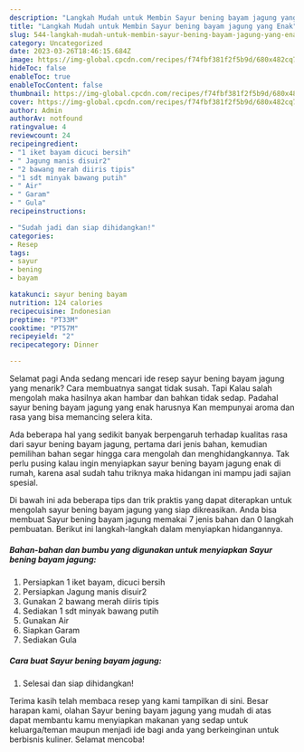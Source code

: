 ```yaml
---
description: "Langkah Mudah untuk Membin Sayur bening bayam jagung yang Enak"
title: "Langkah Mudah untuk Membin Sayur bening bayam jagung yang Enak"
slug: 544-langkah-mudah-untuk-membin-sayur-bening-bayam-jagung-yang-enak
category: Uncategorized
date: 2023-03-26T18:46:15.684Z
image: https://img-global.cpcdn.com/recipes/f74fbf381f2f5b9d/680x482cq70/sayur-bening-bayam-jagung-foto-resep-utama.jpg
hideToc: false
enableToc: true
enableTocContent: false
thumbnail: https://img-global.cpcdn.com/recipes/f74fbf381f2f5b9d/680x482cq70/sayur-bening-bayam-jagung-foto-resep-utama.jpg
cover: https://img-global.cpcdn.com/recipes/f74fbf381f2f5b9d/680x482cq70/sayur-bening-bayam-jagung-foto-resep-utama.jpg
author: Admin
authorAv: notfound
ratingvalue: 4
reviewcount: 24
recipeingredient:
- "1 iket bayam dicuci bersih"
- " Jagung manis disuir2"
- "2 bawang merah diiris tipis"
- "1 sdt minyak bawang putih"
- " Air"
- " Garam"
- " Gula"
recipeinstructions:

- "Sudah jadi dan siap dihidangkan!"
categories:
- Resep
tags:
- sayur
- bening
- bayam

katakunci: sayur bening bayam 
nutrition: 124 calories
recipecuisine: Indonesian
preptime: "PT33M"
cooktime: "PT57M"
recipeyield: "2"
recipecategory: Dinner

---
```



Selamat pagi Anda sedang mencari ide resep sayur bening bayam jagung yang menarik? Cara membuatnya sangat tidak susah. Tapi Kalau salah mengolah maka hasilnya akan hambar dan bahkan tidak sedap. Padahal sayur bening bayam jagung yang enak harusnya Kan mempunyai aroma dan rasa yang bisa memancing selera kita.




Ada beberapa hal yang sedikit banyak berpengaruh terhadap kualitas rasa dari sayur bening bayam jagung, pertama dari jenis bahan, kemudian pemilihan bahan segar hingga cara mengolah dan menghidangkannya. Tak perlu pusing kalau ingin menyiapkan sayur bening bayam jagung enak di rumah, karena asal sudah tahu triknya maka hidangan ini mampu jadi sajian spesial.


Di bawah ini ada beberapa tips dan trik praktis yang dapat diterapkan untuk mengolah sayur bening bayam jagung yang siap dikreasikan. Anda bisa membuat Sayur bening bayam jagung memakai 7 jenis bahan dan 0 langkah pembuatan. Berikut ini langkah-langkah dalam menyiapkan hidangannya.

<!--inarticleads1-->

##### Bahan-bahan dan bumbu yang digunakan untuk menyiapkan Sayur bening bayam jagung:

1. Persiapkan 1 iket bayam, dicuci bersih
1. Persiapkan  Jagung manis disuir2
1. Gunakan 2 bawang merah diiris tipis
1. Sediakan 1 sdt minyak bawang putih
1. Gunakan  Air
1. Siapkan  Garam
1. Sediakan  Gula




<!--inarticleads2-->

##### Cara buat Sayur bening bayam jagung:


1. Selesai dan siap dihidangkan!



Terima kasih telah membaca resep yang kami tampilkan di sini. Besar harapan kami, olahan Sayur bening bayam jagung yang mudah di atas dapat membantu kamu menyiapkan makanan yang sedap untuk keluarga/teman maupun menjadi ide bagi anda yang berkeinginan untuk berbisnis kuliner. Selamat mencoba!
